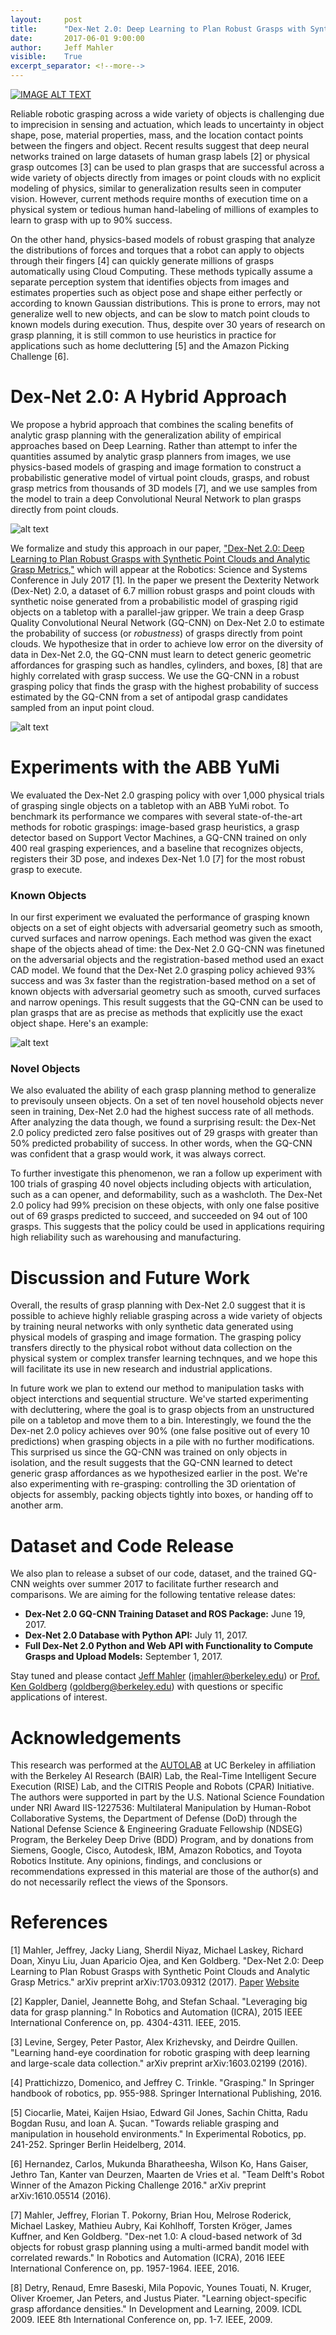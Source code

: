 ```yaml
---
layout:     post
title:      "Dex-Net 2.0: Deep Learning to Plan Robust Grasps with Synthetic Point Clouds and Analytic Grasp Metrics"
date:       2017-06-01 9:00:00
author:     Jeff Mahler
visible:    True
excerpt_separator: <!--more-->
---
```


[![IMAGE ALT TEXT](http://i.imgur.com/BwJ88wo.jpg)](https://www.youtube.com/watch?v=i6K3GI2_EgU "Dex-Net 2.0: 99% Precision Grasping")

Reliable robotic grasping across a wide variety of objects is challenging due to imprecision in sensing and actuation, which leads to uncertainty in object shape, pose, material properties, mass, and the location contact points between the fingers and object. Recent results suggest that deep neural networks trained on large datasets of human grasp labels [2] or physical grasp outcomes [3] can be used to plan grasps that are successful across a wide variety of objects directly from images or point clouds with no explicit modeling of physics, similar to generalization results seen in computer vision. However, current methods require months of execution time on a physical system or tedious human hand-labeling of millions of examples to learn to grasp with up to 90% success.

On the other hand, physics-based models of robust grasping that analyze the distributions of forces and torques that a robot can apply to objects through their fingers [4] can quickly generate millions of grasps automatically using Cloud Computing. These methods typically assume a separate perception system that identifies objects from images and estimates properties such as object pose and shape either perfectly or according to known Gaussian distributions. This is prone to errors, may not generalize well to new objects, and can be slow to match point clouds to known models during execution. Thus, despite over 30 years of research on grasp planning, it is still common to use heuristics in practice for applications such as home decluttering [5] and the Amazon Picking Challenge [6].

<!--more-->

# Dex-Net 2.0: A Hybrid Approach
We propose a hybrid approach that combines the scaling benefits of analytic grasp planning with the generalization ability of empirical approaches based on Deep Learning. Rather than attempt to infer the quantities assumed by analytic grasp planners from images, we use physics-based models of grasping and image formation to construct a probabilistic generative model of virtual point clouds, grasps, and robust grasp metrics from thousands of 3D models [7], and we use samples from the model to train a deep Convolutional Neural Network to plan grasps directly from point clouds.

![alt text](http://i.imgur.com/ChTDZKW.png "Dex-Net 2.0 Grasping Policy")

We formalize and study this approach in our paper, ["Dex-Net 2.0: Deep Learning to Plan Robust Grasps with Synthetic Point Clouds and Analytic Grasp Metrics,"](https://arxiv.org/abs/1703.09312) which will appear at the Robotics: Science and Systems Conference in July 2017 [1]. In the paper we present the Dexterity Network (Dex-Net) 2.0, a dataset of 6.7 million robust grasps and point clouds with synthetic noise generated from a probabilistic model of grasping rigid objects on a tabletop with a parallel-jaw gripper. We train a deep Grasp Quality Convolutional Neural Network (GQ-CNN) on Dex-Net 2.0 to estimate the probability of success (or *robustness*) of grasps directly from point clouds. We hypothesize that in order to achieve low error on the diversity of data in Dex-Net 2.0, the GQ-CNN must learn to detect generic geometric affordances for grasping such as handles, cylinders, and boxes, [8] that are highly correlated with grasp success. We use the GQ-CNN in a robust grasping policy that finds the grasp with the highest probability of success estimated by the GQ-CNN from a set of antipodal grasp candidates sampled from an input point cloud.

![alt text](http://i.imgur.com/OelLCuA.png "Grasp Quality Convolutional Neural Network")


# Experiments with the ABB YuMi
We evaluated the Dex-Net 2.0 grasping policy with over 1,000 physical trials of grasping single objects on a tabletop with an ABB YuMi robot. To benchmark its performance we compares with several state-of-the-art methods for robotic graspings: image-based grasp heuristics, a grasp detector based on Support Vector Machines, a GQ-CNN trained on only 400 real grasping experiences, and a baseline that recognizes objects, registers their 3D pose, and indexes Dex-Net 1.0 [7] for the most robust grasp to execute.

### Known Objects
In our first experiment we evaluated the performance of grasping known objects on a set of eight objects with adversarial geometry such as smooth, curved surfaces and narrow openings.
Each method was given the exact shape of the objects ahead of time: the Dex-Net 2.0 GQ-CNN was finetuned on the adversarial objects and the registration-based method used an exact CAD model.
We found that the Dex-Net 2.0 grasping policy achieved 93% success and was 3x faster than the registration-based method on a set of known objects with adversarial geometry such as smooth, curved surfaces and narrow openings. This result suggests that the GQ-CNN can be used to plan grasps that are as precise as methods that explicitly use the exact object shape. Here's an example: 

![alt text](https://tctechcrunch2011.files.wordpress.com/2017/05/dex-net.gif "Precision Grasp Planned by Dex-Net 2.0")

### Novel Objects
We also evaluated the ability of each grasp planning method to generalize to previsouly unseen objects. On a set of ten novel household objects never seen in training, Dex-Net 2.0 had the highest success rate of all methods. After analyzing the data though, we found a surprising result: the Dex-Net 2.0 policy predicted zero false positives out of 29 grasps with greater than 50% predicted probability of success. In other words, when the GQ-CNN was confident that a grasp would work, it was always correct.

To further investigate this phenomenon, we ran a follow up experiment with 100 trials of grasping 40 novel objects including objects with articulation, such as a can opener, and deformability, such as a washcloth. The Dex-Net 2.0 policy had 99% precision on these objects, with only one false positive out of 69 grasps predicted to succeed, and succeeded on 94 out of 100 grasps. This suggests that the policy could be used in applications requiring high reliability such as warehousing and manufacturing.

# Discussion and Future Work
Overall, the results of grasp planning with Dex-Net 2.0 suggest that it is possible to achieve highly reliable grasping across a wide variety of objects by training neural networks with only synthetic data generated using physical models of grasping and image formation. The grasping policy transfers directly to the physical robot without data collection on the physical system or complex transfer learning technques, and we hope this will facilitate its use in new research and industrial applications.

In future work we plan to extend our method to manipulation tasks with object interctions and sequential structure. We've started experimenting with decluttering, where the goal is to grasp objects from an unstructured pile on a tabletop and move them to a bin. Interestingly, we found the the Dex-net 2.0 policy achieves over 90% (one false positive out of every 10 predictions) when grasping objects in a pile with no further modifications. This surprised us since the GQ-CNN was trained on only objects in isolation, and the result suggests that the GQ-CNN learned to detect generic grasp affordances as we hypothesized earlier in the post. We're also experimenting with re-grasping: controlling the 3D orientation of objects for assembly, packing objects tightly into boxes, or handing off to another arm.

# Dataset and Code Release
We also plan to release a subset of our code, dataset, and the trained GQ-CNN weights over summer 2017 to facilitate further research and comparisons. We are aiming for the following tentative release dates:
* **Dex-Net 2.0 GQ-CNN Training Dataset and ROS Package:** June 19, 2017.
* **Dex-Net 2.0 Database with Python API:** July 11, 2017.
* **Full Dex-Net 2.0 Python and Web API with Functionality to Compute Grasps and Upload Models:** September 1, 2017.

Stay tuned and please contact [Jeff Mahler](www.jeff-mahler.com) (jmahler@berkeley.edu) or [Prof. Ken Goldberg](http://goldberg.berkeley.edu/) (goldberg@berkeley.edu) with questions or specific applications of interest.

# Acknowledgements
This research was performed at the [AUTOLAB](http://autolab.berkeley.edu/) at UC Berkeley in affiliation with the Berkeley AI Research (BAIR) Lab, the Real-Time Intelligent Secure Execution (RISE) Lab, and the CITRIS People and Robots (CPAR) Initiative. The authors were supported in part by the U.S. National Science Foundation under NRI Award IIS-1227536: Multilateral Manipulation by Human-Robot Collaborative Systems, the Department of Defense (DoD) through the National Defense Science & Engineering Graduate Fellowship (NDSEG) Program, the Berkeley Deep Drive (BDD) Program, and by donations from Siemens, Google, Cisco, Autodesk, IBM, Amazon Robotics, and Toyota Robotics Institute. Any opinions, findings, and conclusions or recommendations expressed in this material are those of the author(s) and do not necessarily reflect the views of the Sponsors. 

# References
[1] Mahler, Jeffrey, Jacky Liang, Sherdil Niyaz, Michael Laskey, Richard Doan, Xinyu Liu, Juan Aparicio Ojea, and Ken Goldberg. "Dex-Net 2.0: Deep Learning to Plan Robust Grasps with Synthetic Point Clouds and Analytic Grasp Metrics." arXiv preprint arXiv:1703.09312 (2017). [Paper](https://arxiv.org/abs/1703.09312) [Website](http://berkeleyautomation.github.io/dex-net/)

[2] Kappler, Daniel, Jeannette Bohg, and Stefan Schaal. "Leveraging big data for grasp planning." In Robotics and Automation (ICRA), 2015 IEEE International Conference on, pp. 4304-4311. IEEE, 2015.

[3] Levine, Sergey, Peter Pastor, Alex Krizhevsky, and Deirdre Quillen. "Learning hand-eye coordination for robotic grasping with deep learning and large-scale data collection." arXiv preprint arXiv:1603.02199 (2016).

[4] Prattichizzo, Domenico, and Jeffrey C. Trinkle. "Grasping." In Springer handbook of robotics, pp. 955-988. Springer International Publishing, 2016.

[5] Ciocarlie, Matei, Kaijen Hsiao, Edward Gil Jones, Sachin Chitta, Radu Bogdan Rusu, and Ioan A. Şucan. "Towards reliable grasping and manipulation in household environments." In Experimental Robotics, pp. 241-252. Springer Berlin Heidelberg, 2014.

[6] Hernandez, Carlos, Mukunda Bharatheesha, Wilson Ko, Hans Gaiser, Jethro Tan, Kanter van Deurzen, Maarten de Vries et al. "Team Delft's Robot Winner of the Amazon Picking Challenge 2016." arXiv preprint arXiv:1610.05514 (2016).

[7] Mahler, Jeffrey, Florian T. Pokorny, Brian Hou, Melrose Roderick, Michael Laskey, Mathieu Aubry, Kai Kohlhoff, Torsten Kröger, James Kuffner, and Ken Goldberg. "Dex-net 1.0: A cloud-based network of 3d objects for robust grasp planning using a multi-armed bandit model with correlated rewards." In Robotics and Automation (ICRA), 2016 IEEE International Conference on, pp. 1957-1964. IEEE, 2016.

[8] Detry, Renaud, Emre Baseski, Mila Popovic, Younes Touati, N. Kruger, Oliver Kroemer, Jan Peters, and Justus Piater. "Learning object-specific grasp affordance densities." In Development and Learning, 2009. ICDL 2009. IEEE 8th International Conference on, pp. 1-7. IEEE, 2009.
